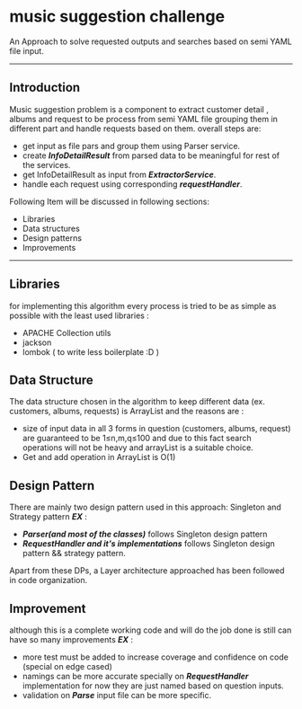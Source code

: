 # music suggestion challenge

An Approach to solve requested outputs and searches based on semi YAML file input.

---

## Introduction

Music suggestion problem is a component to extract customer detail , albums and request to be process from semi YAML
file grouping them in different part and handle requests based on them. overall steps are:

- get input as file pars and group them using Parser service.
- create _**InfoDetailResult**_ from parsed data to be meaningful for rest of the services.
- get InfoDetailResult as input from _**ExtractorService**_.
- handle each request using corresponding _**requestHandler**_.

Following Item will be discussed in following sections:

- Libraries
- Data structures
- Design patterns
- Improvements

---

## Libraries

for implementing this algorithm every process is tried to be as simple as possible with the least used libraries :

* APACHE Collection utils
* jackson
* lombok ( to write less boilerplate :D )

## Data Structure

The data structure chosen in the algorithm to keep different data (ex. customers, albums, requests) is ArrayList and the
reasons are :

* size of input data in all 3 forms in question (customers, albums, request) are guaranteed to be 1≤n,m,q≤100 and due to
  this fact search operations will not be heavy and arrayList is a suitable choice.
* Get and add operation in ArrayList is O(1)

## Design Pattern

There are mainly two design pattern used in this approach: Singleton and Strategy pattern
_**EX**_ :

* _**Parser(and most of the classes)**_ follows Singleton design pattern
* _**RequestHandler and it's implementations**_ follows Singleton design pattern && strategy pattern.

Apart from these DPs, a Layer architecture approached has been followed in code organization.

## Improvement

although this is a complete working code and will do the job done is still can have so many improvements
_**EX**_ :

* more test must be added to increase coverage and confidence on code (special on edge cased)
* namings can be more accurate specially on _**RequestHandler**_ implementation for now they are just named based on
  question inputs.
* validation on _**Parse**_ input file can be more specific.
  